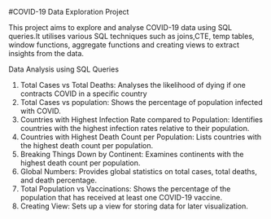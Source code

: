 #COVID-19 Data Exploration Project

This project aims to explore and analyse COVID-19 data using SQL queries.It utilises various SQL techniques such as joins,CTE, temp tables, window functions,
aggregate functions and creating views to extract insights from the data.

Data Analysis using SQL Queries

1. Total Cases vs Total Deaths:  Analyses the likelihood of dying if one contracts COVID in a specific country
2. Total Cases vs population: Shows the percentage of population infected with COVID.
3. Countries with Highest Infection Rate compared to Population: Identifies countries with the highest infection rates relative to their population.
4. Countries with Highest Death Count per Population: Lists countries with the highest death count per population.
5. Breaking Things Down by Continent: Examines continents with the highest death count per population.
6. Global Numbers: Provides global statistics on total cases, total deaths, and death percentage.
7. Total Population vs Vaccinations: Shows the percentage of the population that has received at least one COVID-19 vaccine.
8. Creating View: Sets up a view for storing data for later visualization.
